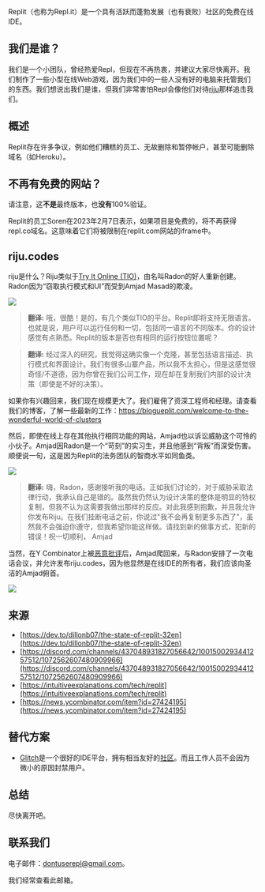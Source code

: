 Replit（也称为Repl.it）是一个具有活跃而蓬勃发展（也有衰败）社区的免费在线IDE。

## 我们是谁？
我们是一个小团队，曾经热爱Repl，但现在不再热衷，并建议大家尽快离开。我们制作了一些小型在线Web游戏，因为我们中的一些人没有好的电脑来托管我们的东西。我们想说出我们是谁，但我们非常害怕Repl会像他们对待[riju](https://intuitiveexplanations.com/tech/replit/)那样追击我们。

## 概述
Replit存在许多争议，例如他们糟糕的员工、无故删除和暂停帐户，甚至可能删除域名（如Heroku）。

## 不再有免费的网站？
请注意，这**不是**最终版本，也**没有**100%验证。

Replit的员工Soren在2023年2月7日表示，如果项目是免费的，将不再获得repl.co域名。这意味着它们将被限制在replit.com网站的iframe中。

## riju.codes
riju是什么？Riju类似于[Try It Online (TIO)](https://tio.run/)，由名叫Radon的好人重新创建。Radon因为“窃取执行模式和UI”而受到Amjad Masad的欺凌。

![](https://intuitiveexplanations.com/assets/replit-email-2.png)

> **翻译:** 哦，很酷！是的，有几个类似TIO的平台。Replit即将支持无限语言。也就是说，用户可以运行任何和一切，包括同一语言的不同版本。你的设计感觉有点熟悉。Replit的版本是否也有相同的运行按钮位置呢？

> **翻译:** 经过深入的研究，我觉得这确实像一个克隆，甚至包括语言描述、执行模式和界面设计。我们有很多山寨产品，所以我不太担心，但是这感觉很奇怪/不道德，因为你曾在我们公司工作，现在却在复制我们内部的设计决策（即使是不好的决策）。

如果你有兴趣回来，我们现在规模更大了。我们雇佣了资深工程师和经理。请查看我们的博客，了解一些最新的工作：https://blogueplit.com/welcome-to-the-wonderful-world-of-clusters

然后，即使在线上存在其他执行相同功能的网站，Amjad也以诉讼威胁这个可怜的小伙子。Amjad因Radon是一个“苛刻”的实习生，并且他感到“背叛”而深受伤害。顺便说一句，这是因为Replit的法务团队的智商水平如同鱼类。

![](https://intuitiveexplanations.com/assets/replit-email-5.png)
> **翻译:** 嗨，Radon，感谢接听我的电话。正如我们讨论的，对于威胁采取法律行动，我承认自己是错的。虽然我仍然认为设计决策的整体是明显的特权复制，但我不认为这需要我做出那样的反应。对此我感到抱歉，并且我允许你发布Riju。在我们挂断电话之前，你说过"我不会再复制更多东西了"，虽然我不会强迫你遵守，但我希望你能这样做。请找到新的做事方式，犯新的错误！祝一切顺利，
Amjad

当然，在Y Combinator上被[恶意批评](https://news.ycombinator.com/item?id=27424195)后，Amjad爬回来，与Radon安排了一次电话会议，并允许发布riju.codes，因为他显然是在线IDE的所有者，我们应该向圣洁的Amjad俯首。

![](https://intuitiveexplanations.com/assets/replit-email-9.png)

## 来源
- [https://dev.to/dillonb07/the-state-of-replit-32en](https://dev.to/dillonb07/the-state-of-replit-32en)
- [https://discord.com/channels/437048931827056642/1001500293441257512/1072562607480909966](https://discord.com/channels/437048931827056642/1001500293441257512/1072562607480909966)
- [https://intuitiveexplanations.com/tech/replit](https://intuitiveexplanations.com/tech/replit)
- [https://news.ycombinator.com/item?id=27424195](https://news.ycombinator.com/item?id=27424195)

## 替代方案
- [Glitch](https://glitch.com)是一个很好的IDE平台，拥有相当友好的[社区](https://support.glitch.com)。而且工作人员不会因为微小的原因封禁用户。

## 总结
尽快离开吧。

## 联系我们
电子邮件：dontuserepl@gmail.com。

我们经常查看此邮箱。
